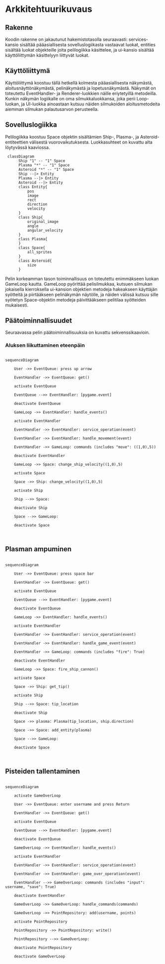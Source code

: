 # Arkkitehtuurikuvaus

## Rakenne
Koodin rakenne on jakautunut hakemistotasolla seuraavasti: services-kansio sisältää pääasiallisesta sovelluslogiikasta vastaavat luokat, entities sisältää luokat objekteille joita pelilogiikka käsittelee, ja ui-kansio sisältää käyttöliittymän käsittelyyn liittyvät luokat.


## Käyttöliittymä
Käyttöliittymä koostuu tällä hetkellä kolmesta pääasiallisesta näkymästä, aloitusnäyttönäkymästä, pelinäkymästä ja lopetusnäkymästä. Näkymät on toteutettu EventHandler- ja Renderer-luokkien näille eriytetyillä metodeilla. Kunkin näkymän logiikalle on oma silmukkaluokkansa, joka perii Loop-luokan, ja UI-luokka ainoastaan kutsuu näiden silmukoiden aloitusmetodeita aiemman silmukan palautusarvon perusteella.


## Sovelluslogiikka
Pelilogiikka koostuu Space objektin sisältämien Ship-, Plasma-, ja Asteroid-entiteettien välisestä vuorovaikutuksesta. Luokkasuhteet on kuvattu alta löytyvässä kaaviossa.

```mermaid
 classDiagram
      Ship "1" -- "1" Space
      Plasma "*" -- "1" Space
      Asteroid "*" -- "1" Space
      Ship --|> Entity
      Plasma --|> Entity
      Asteroid --|> Entity
      class Entity{
          pos
          image
          rect
          direction
          velocity
      }
      class Ship{
          original_image
          angle
          angular_velocity
      }
      class Plasma{
      }
      class Space{
          all_sprites
      }
      class Asteroid{
          size
      }
```

Pelin korkeamman tason toiminnallisuus on toteutettu enimmäkseen luokan GameLoop kautta. GameLoop pyörittää pelisilmukkaa, kutsuen silmukan jokaisella kierroksella ui-kansion objektien metodeja hakeakseen käyttäjän syötteitä ja piirtääkseen pelinäkymän näytölle, ja näiden välissä kutsuu sille syötetyn Space-objektin metodeja päivittääkseen pelitilaa syötteiden mukaisesti. 

## Päätoiminnallisuudet

Seuraavassa pelin päätoiminnallisuuksia on kuvattu sekvenssikaavioin.

### Aluksen liikuttaminen eteenpäin

```mermaid

sequenceDiagram
  
    User ->> EventQueue: press up arrow
     
    EventHandler ->> EventQueue: get()
    
    activate EventQueue
    
    EventQueue -->> EventHandler: [pygame.event]
    
    deactivate EventQueue
    
    GameLoop ->> EventHandler: handle_events()
    
    activate EventHandler
    
    EventHandler ->> EventHandler: service_operation(event)
    
    EventHandler ->> EventHandler: handle_movement(event)
    
    EventHandler ->> GameLoop: commands (includes "move": ((1,0),5))
    
    deactivate EventHandler
    
    GameLoop ->> Space: change_ship_velocity((1,0),5)
    
    activate Space
    
    Space ->> Ship: change_velocity((1,0),5)
    
    activate Ship
    
    Ship -->> Space: 
    
    deactivate Ship
    
    Space -->> GameLoop: 
    
    deactivate Space
    
    
```

## Plasman ampuminen

```mermaid

sequenceDiagram
  
    User ->> EventQueue: press space bar
     
    EventHandler ->> EventQueue: get()
    
    activate EventQueue
    
    EventQueue -->> EventHandler: [pygame.event]
    
    deactivate EventQueue
    
    GameLoop ->> EventHandler: handle_events()
    
    activate EventHandler
    
    EventHandler ->> EventHandler: service_operation(event)
    
    EventHandler ->> EventHandler: handle_game_event(event)
    
    EventHandler ->> GameLoop: commands (includes "fire": True)
    
    deactivate EventHandler
    
    GameLoop ->> Space: fire_ship_cannon()
    
    activate Space
    
    Space ->> Ship: get_tip()
    
    activate Ship
    
    Ship -->> Space: tip_location
    
    deactivate Ship
    
    Space ->> plasma: Plasma(tip_location, ship.direction)
    
    Space ->> Space: add_entity(plasma)
    
    Space -->> GameLoop: 
    
    deactivate Space
    
    
```

## Pisteiden tallentaminen

```mermaid

sequenceDiagram

    activate GameOverLoop
  
    User ->> EventQueue: enter username and press Return
     
    EventHandler ->> EventQueue: get()
    
    activate EventQueue
    
    EventQueue -->> EventHandler: [pygame.event]
    
    deactivate EventQueue
    
    GameOverLoop ->> EventHandler: handle_events()
    
    activate EventHandler
    
    EventHandler ->> EventHandler: service_operation(event)
    
    EventHandler ->> EventHandler: game_over_operation(event)
    
    EventHandler -->> GameOverLoop: commands (includes "input": username, "save": True)
    
    deactivate EventHandler
    
    GameOverLoop ->> GameOverLoop: handle_commands(commands)
    
    GameOverLoop ->> PointRepository: add(username, points)
    
    activate PointRepository
    
    PointRepository ->> PointRepository: write()
    
    PointRepository -->> GameOverLoop: 
    
    deactivate PointRepository
    
    deactivate GameOverLoop
    
```

